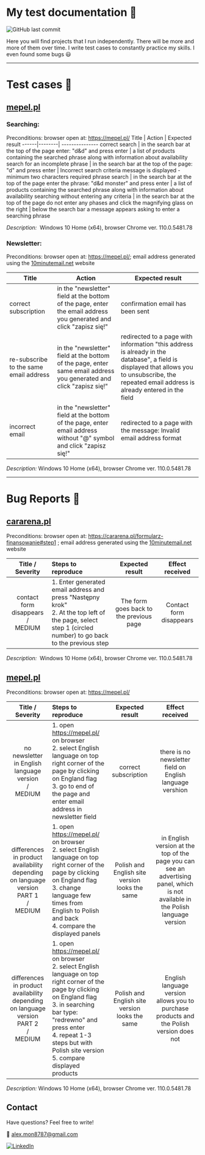 # My test documentation :open_file_folder:

<img alt="GitHub last commit" src="https://img.shields.io/github/last-commit/MonikaDzik/test_cases?color=lightgreen&logo=GitHub&logoColor=white">

Here you will find projects that I run independently. There will be more and more of them over time. I write test cases to constantly practice my skills. I even found some bugs 😃

----

# Test cases :paperclip:

## [mepel.pl](https://mepel.pl/)
  ###  **Searching:**
  
Preconditions: browser open at: https://mepel.pl/
Title | Action | Expected result
------|--------| ---------------
correct search | in the search bar at the top of the page enter: "d&d" and press enter | a list of products containing the searched phrase along with information about availability
search for an incomplete phrase | in the search bar at the top of the page: "d" and press enter | Incorrect search criteria message is displayed - minimum two characters required
phrase search | in the search bar at the top of the page enter the phrase: "d&d monster" and press enter | a list of products containing the searched phrase along with information about availability
searching without entering any criteria | in the search bar at the top of the page do not enter any phases and click the magnifying glass on the right | below the search bar a message appears asking to enter a searching phrase

*Description:*  Windows 10 Home (x64), browser Chrome ver. 110.0.5481.78


###   **Newsletter:**

Preconditions: browser open at: https://mepel.pl/; email address generated using the [10minutemail.net](10minutemail.com) website

Title | Action | Expected result
------|--------| ---------------
correct subscription | in the "newsletter" field at the bottom of the page, enter the email address you generated and click "zapisz się!" | confirmation email has been sent
re-subscribe to the same email address | in the "newsletter" field at the bottom of the page, enter same email address you generated and click "zapisz się!" | redirected to a page with information "this address is already in the database", a field is displayed that allows you to unsubscribe, the repeated email address is already entered in the field
incorrect email | in the "newsletter" field at the bottom of the page, enter email address without "@" symbol and click "zapisz się!" | redirected to a page with the message: Invalid email address format

*Description:*  Windows 10 Home (x64), browser Chrome ver. 110.0.5481.78


---

# Bug Reports :bug:

## [cararena.pl](https://cararena.pl/)

Preconditions:
browser open at: https://cararena.pl/formularz-finansowanie#step1 ; email address generated using the [10minutemail.net](10minutemail.com) website

Title / Severity | Steps to reproduce | Expected result | Effect received
:---------------:|:--------------------| :---------------: | :---------------:
contact form disappears <br />/<br /> MEDIUM | 1. Enter generated email address and press "Następny krok" <br /> 2. At the top left of the page, select step 1 (circled number) to go back to the previous step | The form goes back to the previous page | Contact form disappears 

*Description:*  Windows 10 Home (x64), browser Chrome ver. 110.0.5481.78


## [mepel.pl](https://mepel.pl/)

Preconditions: browser open at: https://mepel.pl/

Title / Severity | Steps to reproduce | Expected result | Effect received
:---------------:|:--------------------| :---------------: | :---------------:
no newsletter in English language version <br />/<br /> MEDIUM | 1. open https://mepel.pl/ on browser <br /> 2. select English language on top right corner of the page by clicking on England flag <br /> 3. go to end of the page and enter email address in newsletter field | correct subscription | there is no newsletter field on English language vershion
differences in product availability depending on language version <br /> PART 1 <br />/<br /> MEDIUM | 1. open https://mepel.pl/ on browser <br /> 2. select English language on top right corner of the page by clicking on England flag <br /> 3. change language few times from English to Polish and back <br /> 4. compare the displayed panels | Polish and English site version looks the same | in English version at the top of the page you can see an advertising panel, which is not available in the Polish language version
differences in product availability depending on language version <br /> PART 2 <br />/<br /> MEDIUM | 1. open https://mepel.pl/ on browser  <br /> 2. select English language on top right corner of the page by clicking on England flag  <br /> 3. in searching bar type: "redrewno" and press enter  <br /> 4. repeat 1-3 steps but with Polish site version <br /> 5. compare displayed products | Polish and English site version looks the same | English language version allows you to purchase products and the Polish version does not

*Description:*  Windows 10 Home (x64), browser Chrome ver. 110.0.5481.78


## Contact
Have questions? Feel free to write!

:email: alex.mon8787@gmail.com

[![LinkedIn](https://img.shields.io/badge/Here%20Is%20My%20Profile-LinkedIn-informational)](https://www.linkedin.com/in/monika-dzik-wro-test76aa/)
